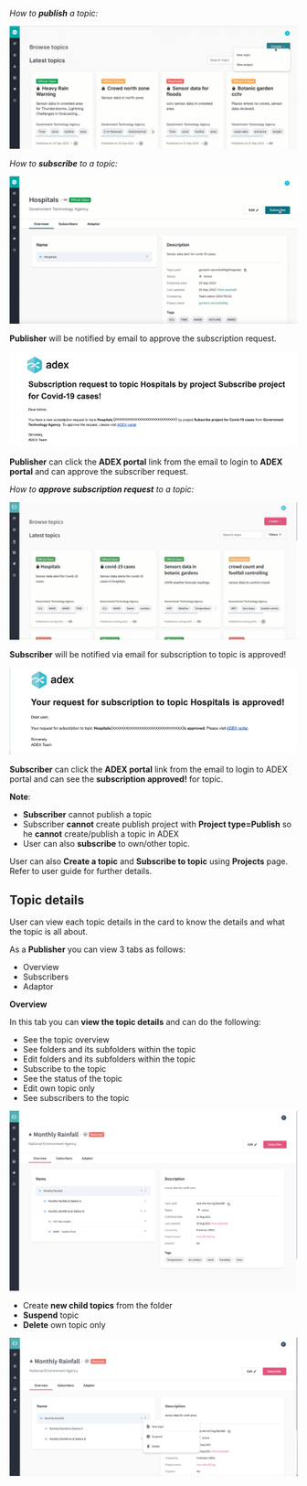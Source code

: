 
*How to **publish** a topic:*

![Image is not available](/assets/vid2pubtopic.gif)

*How to **subscribe** to a topic:*

![Image is not available](/assets/vid4subtotopic.gif)

**Publisher** will be notified by email to approve the subscription request. 

![Image is not available](/assets/Fig71.png)

**Publisher** can click the **ADEX portal** link from the email to login to **ADEX portal** and can approve the subscriber request. 

*How to **approve subscription request** to a topic:*

![Image is not available](/assets/vid5approvedsubscribetopic.gif)

**Subscriber** will be notified via email for subscription to topic is approved!

![Image is not available](/assets/Fig71a.png)

**Subscriber** can click the **ADEX portal** link from the email to login to ADEX portal and can see the **subscription approved!** for topic.

**Note**:
  - **Subscriber** cannot publish a topic
  - Subscriber **cannot** create publish project with **Project type=Publish** so he **cannot** create/publish a topic in ADEX
  - User can also **subscribe** to own/other topic.

User can also **Create a topic** and **Subscribe to topic** using **Projects** page. Refer to user guide for further details.


## Topic details

User can view each topic details in the card to know the details and what the topic is all about.

As a **Publisher** you can view 3 tabs as follows:

- Overview
- Subscribers 
- Adaptor

**Overview** 

In this tab you can **view the topic details** and can do the following: 

- See the topic overview
- See folders and its subfolders within the topic
- Edit folders and its subfolders within the topic
- Subscribe to the topic
- See the status of the topic
- Edit own topic only
- See subscribers to the topic

![Image not Available](/assets/Fig30.png)

- Create **new child topics** from the folder
- **Suspend** topic
- **Delete** own topic only

![Image not Available](/assets/Fig93.png)
